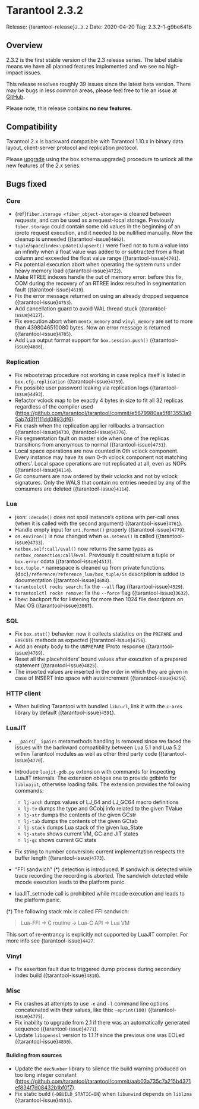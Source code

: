 # Tarantool 2.3.2

Release: {tarantool-release}`2.3.2`
Date: 2020-04-20 Tag: 2.3.2-1-g9be641b

## Overview

2.3.2 is the first stable version of the 2.3 release series. The label
stable means we have all planned features implemented and we see no
high-impact issues.

This release resolves roughly 39 issues since the latest beta version.
There may be bugs in less common areas, please feel free to file an
issue at [GitHub](https://github.com/tarantool/tarantool/issues).

Please note, this release contains **no new features**.

## Compatibility

Tarantool 2.x is backward compatible with Tarantool 1.10.x in binary
data layout, client-server protocol and replication protocol.

Please
[upgrade](https://www.tarantool.io/en/doc/2.3/book/admin/upgrades/)
using the box.schema.upgrade() procedure to unlock all the new features
of the 2.x series.

## Bugs fixed

### Core

- {ref}`fiber.storage <fiber_object-storage>` is cleaned between requests,
  and can be used as a
  request-local storage. Previously `fiber.storage` could contain
  some old values in the beginning of an iproto request execution, and
  it needed to be nullified manually. Now the cleanup is unneeded
  ({tarantool-issue}`4662`).
- `tuple`/`space`/`index`:`update()`/`upsert()` were fixed
  not to turn a value into an infinity when a float value was added to
  or subtracted from a float column and exceeded the float value range
  ({tarantool-issue}`4701`).
- Fix potential execution abort when operating the system runs under
  heavy memory load ({tarantool-issue}`4722`).
- Make RTREE indexes handle the out of memory error: before this fix,
  OOM during the recovery of an RTREE index resulted in segmentation
  fault ({tarantool-issue}`4619`).
- Fix the error message returned on using an already dropped sequence
  ({tarantool-issue}`4753`).
- Add cancellation guard to avoid WAL thread stuck ({tarantool-issue}`4127`).
- Fix execution abort when `memtx_memory` and `vinyl_memory` are
  set to more than 4398046510080 bytes. Now an error message is
  returned ({tarantool-issue}`4705`).
- Add Lua output format support for `box.session.push()` ({tarantool-issue}`4686`).

### Replication

- Fix rebootstrap procedure not working in case replica itself is
  listed in `box.cfg.replication` ({tarantool-issue}`4759`).
- Fix possible user password leaking via replication logs ({tarantool-issue}`4493`).
- Refactor vclock map to be exactly 4 bytes in size to fit all 32
  replicas regardless of the compiler used
  (<https://github.com/tarantool/tarantool/commit/e5679980aa5f813553a95ab7d31f111dd0893df6>).
- Fix crash when the replication applier rollbacks a transaction
  ({tarantool-issue}`4730`, {tarantool-issue}`4776`).
- Fix segmentation fault on master side when one of the replicas
  transitions from anonymous to normal ({tarantool-issue}`4731`).
- Local space operations are now counted in 0th vclock component. Every
  instance may have its own 0-th vclock component not matching others’.
  Local space operations are not replicated at all, even as NOPs
  ({tarantool-issue}`4114`).
- Gc consumers are now ordered by their vclocks and not by vclock
  signatures. Only the WALS that contain no entries needed by any of
  the consumers are deleted ({tarantool-issue}`4114`).

### Lua

- json: `:decode()` does not spoil instance’s options with per-call
  ones (when it is called with the second argument) ({tarantool-issue}`4761`).
- Handle empty input for `uri.format()` properly ({tarantool-issue}`4779`).
- `os.environ()` is now changed when `os.setenv()` is called
  ({tarantool-issue}`4733`).
- `netbox.self:call/eval()` now returns the same types as
  `netbox_connection:call`/`eval`. Previously it could return a
  tuple or `box.error` cdata ({tarantool-issue}`4513`).
- `box.tuple.*` namespace is cleaned up from private functions.
  {doc}`/reference/reference_lua/box_tuple/is` description is added to documentation ({tarantool-issue}`4684`).
- `tarantoolctl rocks search`: fix the `--all` flag ({tarantool-issue}`4529`).
- `tarantoolctl rocks remove`: fix the `--force` flag ({tarantool-issue}`3632`).
- libev: backport fix for listening for more then 1024 file descriptors
  on Mac OS ({tarantool-issue}`3867`).

### SQL

- Fix `box.stat()` behavior: now it collects statistics on the
  `PREPARE` and `EXECUTE` methods as expected ({tarantool-issue}`4756`).
- Add an empty body to the `UNPREPARE` IProto response ({tarantool-issue}`4769`).
- Reset all the placeholders’ bound values after execution of a
  prepared statement ({tarantool-issue}`4825`).
- The inserted values are inserted in the order in which they are given
  in case of INSERT into space with autoincrement ({tarantool-issue}`4256`).

### HTTP client

- When building Tarantool with bundled `libcurl`, link it with the
  `c-ares` library by default ({tarantool-issue}`4591`).

### LuaJIT

- `__pairs`/`__ipairs` metamethods handling is removed since we
  faced the issues with the backward compatibility between Lua 5.1 and
  Lua 5.2 within Tarantool modules as well as other third party code
  ({tarantool-issue}`4770`).

- Introduce `luajit-gdb.py` extension with commands for inspecting
  LuaJIT internals. The extension obliges one to provide gdbinfo for
  `libluajit`, otherwise loading fails. The extension provides the
  following commands:

  - `lj-arch` dumps values of LJ_64 and LJ_GC64 macro definitions
  - `lj-tv` dumps the type and GCobj info related to the given
    TValue
  - `lj-str` dumps the contents of the given GCstr
  - `lj-tab` dumps the contents of the given GCtab
  - `lj-stack` dumps Lua stack of the given lua_State
  - `lj-state` shows current VM, GC and JIT states
  - `lj-gc` shows current GC stats

- Fix string to number conversion: current implementation respects the
  buffer length ({tarantool-issue}`4773`).

- “FFI sandwich” (\*) detection is introduced. If sandwich is detected
  while trace recording the recording is aborted. The sandwich detected
  while mcode execution leads to the platform panic.

- luaJIT_setmode call is prohibited while mcode execution and leads to
  the platform panic.

(\*) The following stack mix is called FFI sandwich:

> Lua-FFI -> C routine -> Lua-C API -> Lua VM

This sort of re-entrancy is explicitly not supported by LuaJIT compiler.
For more info see {tarantool-issue}`4427`.

### Vinyl

- Fix assertion fault due to triggered dump process during secondary
  index build ({tarantool-issue}`4810`).

### Misc

- Fix crashes at attempts to use `-e` and `-l` command line options
  concatenated with their values, like this: `-eprint(100)`
  ({tarantool-issue}`4775`).
- Fix inability to upgrade from 2.1 if there was an automatically
  generated sequence ({tarantool-issue}`4771`).
- Update `libopenssl` version to 1.1.1f since the previous one was
  EOLed ({tarantool-issue}`4830`).

#### Building from sources

- Update the `decNumber` library to silence the build warning
  produced on too long integer constant
  (<https://github.com/tarantool/tarantool/commit/aab03a735c7a215b4371ef834f7d08432b1bf0f7>).
- Fix static build (`-DBUILD_STATIC=ON`) when `libunwind` depends
  on `liblzma` ({tarantool-issue}`4551`).
